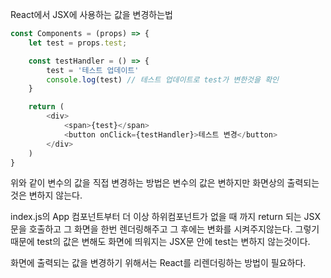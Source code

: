 React에서 JSX에 사용하는 값을 변경하는법

```javascript
const Components = (props) => {
    let test = props.test;

    const testHandler = () => {
        test = '테스트 업데이트'
        console.log(test) // 테스트 업데이트로 test가 변한것을 확인
    }

    return (
        <div>
            <span>{test}</span>
            <button onClick={testHandler}>테스트 변경</button>
        </div>
    )
}
```

위와 같이 변수의 값을 직접 변경하는 방법은 변수의 값은 변하지만 화면상의 출력되는것은 변하지 않는다.

index.js의 App 컴포넌트부터 더 이상 하위컴포넌트가 없을 때 까지 return 되는 JSX문을 호출하고 그 화면을
한번 렌더링해주고 그 후에는 변화를 시켜주지않는다.
그렇기때문에 test의 값은 변해도 화면에 띄워지는 JSX문 안에 test는 변하지 않는것이다.

화면에 출력되는 값을 변경하기 위해서는 React를 리렌더링하는 방법이 필요하다.
